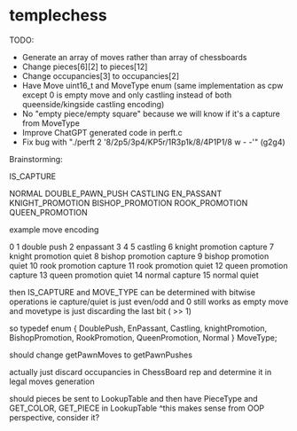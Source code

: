 # templechess

TODO:

- Generate an array of moves rather than array of chessboards
- Change pieces[6][2] to pieces[12]
- Change occupancies[3] to occupancies[2]
- Have Move uint16_t and MoveType enum (same implementation as cpw except 0 is empty move and only
                                        castling instead of both queenside/kingside castling encoding)
- No "empty piece/empty square" because we will know if it's a capture from MoveType
- Improve ChatGPT generated code in perft.c
- Fix bug with "./perft 2 '8/2p5/3p4/KP5r/1R3p1k/8/4P1P1/8 w - -'" (g2g4)

Brainstorming:

IS_CAPTURE

NORMAL
DOUBLE_PAWN_PUSH
CASTLING
EN_PASSANT
KNIGHT_PROMOTION
BISHOP_PROMOTION
ROOK_PROMOTION
QUEEN_PROMOTION

example move encoding

0
1 double push
2 enpassant
3
4
5 castling
6 knight promotion capture
7 knight promotion quiet
8 bishop promotion capture
9 bishop promotion quiet
10 rook promotion capture
11 rook promotion quiet
12 queen promotion capture
13 queen promotion quiet
14 normal capture
15 normal quiet

then IS_CAPTURE and MOVE_TYPE can be determined with bitwise operations ie capture/quiet is just even/odd and 0 still works as empty move
and movetype is just discarding the last bit ( >> 1)

so typedef enum { DoublePush, EnPassant, Castling, knightPromotion, BishopPromotion, RookPromotion, QueenPromotion, Normal } MoveType;

should change getPawnMoves to getPawnPushes

actually just discard occupancies in ChessBoard rep and determine it in legal moves generation

should pieces be sent to LookupTable and then have PieceType and GET_COLOR, GET_PIECE in LookupTable
^this makes sense from OOP perspective, consider it?